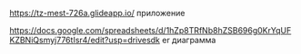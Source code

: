 https://tz-mest-726a.glideapp.io/ приложение 

https://docs.google.com/spreadsheets/d/1hZp8TRfNb8hZSB696g0KrYqUFKZBNiQsmyj776tIsr4/edit?usp=drivesdk er диаграмма 
